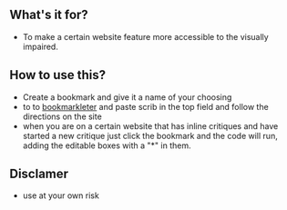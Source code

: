 ## What's it for?

- To make a certain website feature more accessible to the visually impaired.

## How to use this?

- Create a bookmark and give it a name of your choosing
- to to [bookmarkleter](https://chriszarate.github.io/bookmarkleter/) and paste scrib in the top field and follow the directions on the site
- when you are on a certain website that has inline critiques and have started a new critique just click the bookmark and the code will run, adding the editable boxes with a "\*" in them.

## Disclamer

- use at your own risk
